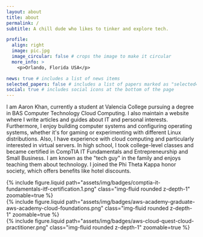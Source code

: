 ```yaml
---
layout: about
title: about
permalink: /
subtitle: A chill dude who likes to tinker and explore tech.

profile:
  align: right
  image: pic.jpg
  image_circular: false # crops the image to make it circular
  more_info: >
    <p>Orlando, Florida USA</p>

news: true # includes a list of news items
selected_papers: false # includes a list of papers marked as "selected={true}"
social: true # includes social icons at the bottom of the page
---
```


I am Aaron Khan, currently a student at Valencia College pursuing a degree in BAS Computer Technology Cloud Computing. I also maintain a website where I write articles and guides about IT and personal interests. Furthermore, I enjoy building computer systems and configuring operating systems, whether it's for gaming or experimenting with different Linux distributions. Also, I have experience with cloud computing and particularly interested in virtual servers. In high school, I took college-level classes and became certified in CompTIA IT Fundamentals and Entrepreneurship and Small Business. I am known as the "tech guy" in the family and enjoys teaching them about technology. I joined the Phi Theta Kappa honor society, which offers benefits like hotel discounts.

<div class="row mt-3">
    <div class="col-sm mt-3 mt-md-0">
        {% include figure.liquid path="assets/img/badges/comptia-it-fundamentals-itf-certification.1.png" class="img-fluid rounded z-depth-1" zoomable=true %}
    </div>
    <div class="col-sm mt-3 mt-md-0">
        {% include figure.liquid path="assets/img/badges/aws-academy-graduate-aws-academy-cloud-foundations.png" class="img-fluid rounded z-depth-1" zoomable=true %}
    </div>
    <div class="col-sm mt-3 mt-md-0">
        {% include figure.liquid path="assets/img/badges/aws-cloud-quest-cloud-practitioner.png" class="img-fluid rounded z-depth-1" zoomable=true %}
    </div>
</div>
